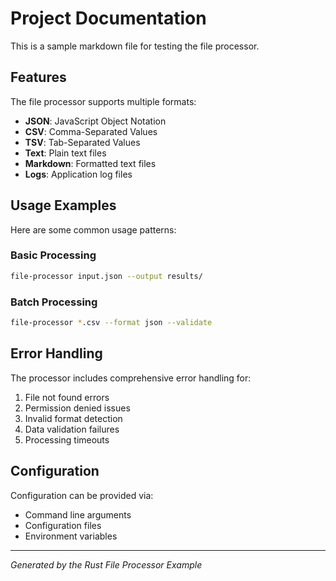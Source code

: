 # Project Documentation

This is a sample markdown file for testing the file processor.

## Features

The file processor supports multiple formats:

- **JSON**: JavaScript Object Notation
- **CSV**: Comma-Separated Values  
- **TSV**: Tab-Separated Values
- **Text**: Plain text files
- **Markdown**: Formatted text files
- **Logs**: Application log files

## Usage Examples

Here are some common usage patterns:

### Basic Processing

```bash
file-processor input.json --output results/
```

### Batch Processing

```bash
file-processor *.csv --format json --validate
```

## Error Handling

The processor includes comprehensive error handling for:

1. File not found errors
2. Permission denied issues
3. Invalid format detection
4. Data validation failures
5. Processing timeouts

## Configuration

Configuration can be provided via:
- Command line arguments
- Configuration files
- Environment variables

---

*Generated by the Rust File Processor Example*
